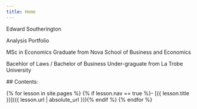```yaml
---
title: Home
---
```


Edward Southerington

Analysis Portfolio

MSc in Economics Graduate from Nova School of Business and Economics

Bacehlor of Laws / Bachelor of Business Under-graguate from La Trobe University

<div class="toc" markdown="1">
## Contents:

{% for lesson in site.pages %}
{% if lesson.nav == true %}- [{{ lesson.title }}]({{ lesson.url | absolute_url }}){% endif %}
{% endfor %}
</div>
